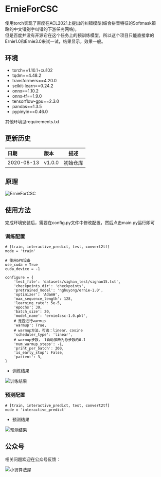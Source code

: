 # ErnieForCSC

使用torch实现了百度在ACL2021上提出的纠错模型(结合拼音特征的Softmask策略的中文错别字纠错的下游任务网络)。  
但是百度并没有开源它在这个任务上的预训练模型，所以这个项目只能直接拿的Ernie1.0和Ernie3.0来试一试，结果显示，效果一般。  

## 环境  
* torch==1.10.1+cu102
* tqdm==4.48.2
* transformers==4.20.0
* scikit-learn==0.24.2
* onnx==1.10.2
* onnx-tf==1.9.0
* tensorflow-gpu==2.3.0
* pandas==1.3.5
* pypinyin==0.46.0

其他环境见requirements.txt  


## 更新历史
日期| 版本     |描述
:---|:-------|---
2020-08-13| v1.0.0 |初始仓库

## 原理
![ErnieForCSC](https://user-images.githubusercontent.com/10826371/131974040-fc84ec04-566f-4310-9839-862bfb27172e.png)

## 使用方法
完成环境安装后，需要在config.py文件中修改配置，然后点击main.py运行即可

### 训练配置
```
# [train, interactive_predict, test, convert2tf]
mode = 'train'

# 使用GPU设备
use_cuda = True
cuda_device = -1

configure = {
    'test_file': 'datasets/sighan_test/sighan15.txt',
    'checkpoints_dir': 'checkpoints',
    'pretrained_model': 'nghuyong/ernie-1.0',
    'optimizer': 'AdamW',
    'max_sequence_length': 128,
    'learning_rate': 5e-5,
    'epochs': 30,
    'batch_size': 20,
    'model_name': 'ernie4csc-1.0.pkl',
    # 是否进行warmup
    'warmup': True,
    # warmup方法，可选：linear、cosine
    'scheduler_type': 'linear',
    # warmup步数，-1自动推断为总步数的0.1
    'num_warmup_steps': -1,
    'print_per_batch': 200,
    'is_early_stop': False,
    'patient': 3,
}
```
* 训练结果

![训练结果](https://img-blog.csdnimg.cn/6f36f7f2b3844289ab951804e0222154.png)

### 预测配置
```
# [train, interactive_predict, test, convert2tf]
mode = 'interactive_predict'
```


* 预测结果

![预测结果](https://img-blog.csdnimg.cn/c05f711c00ed472ba178c7f4b385502b.png)

## 公众号  

相关问题欢迎在公众号反馈：  

![小贤算法屋](https://img-blog.csdnimg.cn/20210427094903895.jpg)
